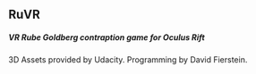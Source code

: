 ## RuVR
##### VR Rube Goldberg contraption game for Oculus Rift
  
3D Assets provided by Udacity. Programming by David Fierstein.
